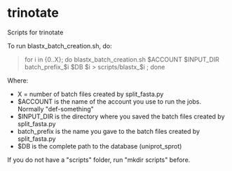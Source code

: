 # trinotate
Scripts for trinotate

To run blastx_batch_creation.sh, do:

  > for i in {0..X}; do blastx_batch_creation.sh $ACCOUNT $INPUT_DIR batch_prefix_$i $DB $i > scripts/blastx_$i ; done

Where:
 - X = number of batch files created by split_fasta.py
 - $ACCOUNT is the name of the account you use to run the jobs. Normally "def-something"
 - $INPUT_DIR is the directory where you saved the batch files created by split_fasta.py
 - batch_prefix is the name you gave to the batch files created by split_fasta.py
 - $DB is the complete path to the database (uniprot_sprot)
 
 
If you do not have a "scripts" folder, run "mkdir scripts" before.
